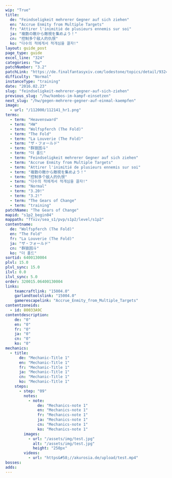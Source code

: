 ```yaml
---
wip: "True"
title:
  de: "Feindseligkeit mehrerer Gegner auf sich ziehen"
  en: "Accrue Enmity from Multiple Targets"
  fr: "Attirer l'inimitié de plusieurs ennemis sur soi"
  ja: "複数の敵から敵視を集めよう！"
  cn: "控制多个敌人的仇恨"
  ko: "다수의 적에게서 적개심을 끌자!"
layout: guide_post
page_type: guide
excel_line: "324"
categories: "hw"
patchNumber: "3.2"
patchLink: "https://de.finalfantasyxiv.com/lodestone/topics/detail/93245d34c33358787d1ff90333c4435c65ac6ee5"
difficulty: "Normal"
instanceType: "training"
date: "2016.02.23"
slug: "feindseligkeit-mehrerer-gegner-auf-sich-ziehen"
previous_slug: "/hw/kombos-im-kampf-einsetzen"
next_slug: "/hw/gegen-mehrere-gegner-auf-einmal-kaempfen"
image:
  - url: "/112000/112141_hr1.png"
terms:
  - term: "Heavensward"
  - term: "HW"
  - term: "Wolfspferch (The Fold)"
  - term: "The Fold"
  - term: "La Louverie (The Fold)"
  - term: "ザ・フォールド"
  - term: "群狼困斗"
  - term: "더 폴드"
  - term: "Feindseligkeit mehrerer Gegner auf sich ziehen"
  - term: "Accrue Enmity from Multiple Targets"
  - term: "Attirer l'inimitié de plusieurs ennemis sur soi"
  - term: "複数の敵から敵視を集めよう！"
  - term: "控制多个敌人的仇恨"
  - term: "다수의 적에게서 적개심을 끌자!"
  - term: "Normal"
  - term: "3.20!"
  - term: "3.2!"
  - term: "The Gears of Change"
  - term: "training"
patchName: "The Gears of Change"
mapid: "s1p2_begin04"
mappath: "ffxiv/sea_s1/pvp/s1p2/level/s1p2"
contentname:
  de: "Wolfspferch (The Fold)"
  en: "The Fold"
  fr: "La Louverie (The Fold)"
  ja: "ザ・フォールド"
  cn: "群狼困斗"
  ko: "더 폴드"
sortid: 6400130004
plvl: 15.0
plvl_sync: 15.0
ilvl: 0.0
ilvl_sync: 5.0
order: 320015.06400130004
links:
    teamcraftlink: "15004.0"
    garlandtoolslink: "15004.0"
    gamerescapelink: "Accrue_Enmity_from_Multiple_Targets"
contentzoneids:
  - id: 80033A9C
contentdescription:
    de: "0"
    en: "0"
    fr: "0"
    ja: "0"
    cn: "0"
    ko: "0"
mechanics:
  - title:
      de: "Mechanic-Title 1"
      en: "Mechanic-Title 1"
      fr: "Mechanic-Title 1"
      ja: "Mechanic-Title 1"
      cn: "Mechanic-Title 1"
      ko: "Mechanic-Title 1"
    steps:
      - step: "09"
        notes:
          - note:
              de: "Mechanics-note 1"
              en: "Mechanics-note 1"
              fr: "Mechanics-note 1"
              ja: "Mechanics-note 1"
              cn: "Mechanics-note 1"
              ko: "Mechanics-note 1"
        images:
          - url: "/assets/img/test.jpg"
            alt: "/assets/img/test.jpg"
            height: "250px"
        videos:
          - url: "https&#58;//akurosia.de/upload/test.mp4"
bosses:
adds:
---
```

